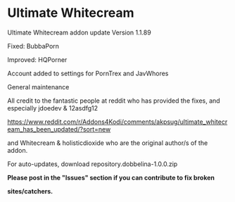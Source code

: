 # Ultimate Whitecream
Ultimate Whitecream addon update	Version 1.1.89

Fixed: BubbaPorn

Improved: HQPorner

Account added to settings for PornTrex and JavWhores

General maintenance


All credit to the fantastic people at reddit who has provided the fixes, and especially jdoedev & 12asdfg12

https://www.reddit.com/r/Addons4Kodi/comments/akpsug/ultimate_whitecream_has_been_updated/?sort=new

and Whitecream & holisticdioxide who are the original author/s of the addon.

For auto-updates, download repository.dobbelina-1.0.0.zip

**Please post in the "Issues" section if you can contribute to fix broken**

**sites/catchers.**
